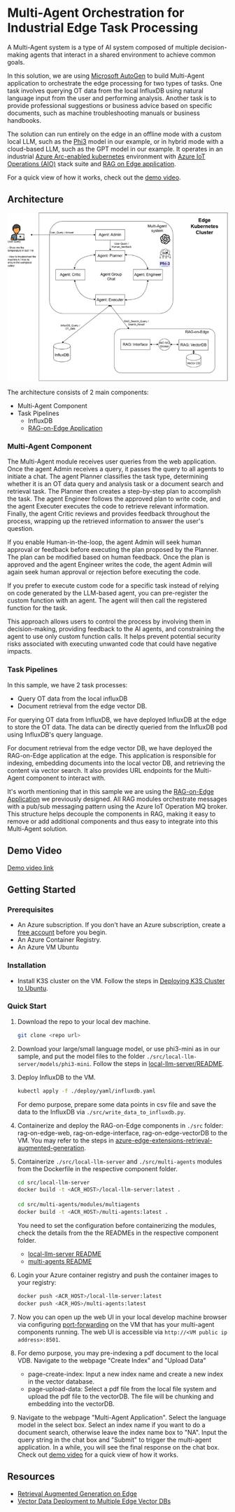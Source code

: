 
# Multi-Agent Orchestration for Industrial Edge Task Processing

A Multi-Agent system is a type of AI system composed of multiple decision-making agents that interact in a shared environment to achieve common goals.

In this solution, we are using [Microsoft AutoGen](https://microsoft.github.io/autogen/) to build Multi-Agent application to orchestrate the edge processing for two types of tasks. One task involves querying OT data from the local InfluxDB using natural language input from the user and performing analysis. Another task is to provide professional suggestions or business advice based on specific documents, such as machine troubleshooting manuals or business handbooks.

The solution can run entirely on the edge in an offline mode with a custom local LLM, such as the [Phi3](https://azure.microsoft.com/en-us/blog/introducing-phi-3-redefining-whats-possible-with-slms/) model in our example, or in hybrid mode with a cloud-based LLM, such as the GPT model in our example. It operates in an industrial [Azure Arc-enabled kubernetes](https://learn.microsoft.com/en-us/azure/azure-arc/kubernetes/overview) environment with [Azure IoT Operations (AIO)](https://azure.microsoft.com/en-us/products/iot-operations) stack suite and [RAG on Edge application](https://github.com/Azure-Samples/azure-edge-extensions-retrieval-augmented-generation).

For a quick view of how it works, check out the [demo video](#demo-video).

## Architecture

![architecture](./images/multi-agent-architecture.png)

The architecture consists of 2 main components:

- Multi-Agent Component
- Task Pipelines
  - InfluxDB
  - [RAG-on-Edge Application](https://github.com/Azure-Samples/azure-edge-extensions-retrieval-augmented-generation)

### Multi-Agent Component

The Multi-Agent module receives user queries from the web application. Once the agent Admin receives a query, it passes the query to all agents to initiate a chat. The agent Planner classifies the task type, determining whether it is an OT data query and analysis task or a document search and retrieval task. The Planner then creates a step-by-step plan to accomplish the task. The agent Engineer follows the approved plan to write code, and the agent Executer executes the code to retrieve relevant information. Finally, the agent Critic reviews and provides feedback throughout the process, wrapping up the retrieved information to answer the user's question.

If you enable Human-in-the-loop, the agent Admin will seek human approval or feedback before executing the plan proposed by the Planner. The plan can be modified based on human feedback. Once the plan is approved and the agent Engineer writes the code, the agent Admin will again seek human approval or rejection before executing the code.

If you prefer to execute custom code for a specific task instead of relying on code generated by the LLM-based agent, you can pre-register the custom function with an agent. The agent will then call the registered function for the task.

This approach allows users to control the process by involving them in decision-making, providing feedback to the AI agents, and constraining the agent to use only custom function calls. It helps prevent potential security risks associated with executing unwanted code that could have negative impacts.

### Task Pipelines

In this sample, we have 2 task processes:

- Query OT data from the local influxDB
- Document retrieval from the edge vector DB.

For querying OT data from InfluxDB, we have deployed InfluxDB at the edge to store the OT data. The data can be directly queried from the InfluxDB pod using InfluxDB's query language.

For document retrieval from the edge vector DB, we have deployed the RAG-on-Edge application at the edge. This application is responsible for indexing, embedding  documents into the local vector DB, and retrieving the content via vector search. It also provides URL endpoints for the Multi-Agent component to interact with.

It's worth mentioning that in this sample we are using the [RAG-on-Edge Application](https://github.com/Azure-Samples/azure-edge-extensions-retrieval-augmented-generation) we previously designed. All RAG modules orchestrate messages with a pub/sub messaging pattern using the Azure IoT Operation MQ broker. This structure helps decouple the components in RAG, making it easy to remove or add additional components and thus easy to integrate into this Multi-Agent solution.

## Demo Video

[Demo video link](https://microsoftapc-my.sharepoint.com/:v:/g/personal/chencheng_microsoft_com/Ee0tsXrj_SNJjoHR-mXJ5KEBgsAM8yPmqLFGxllZ2W3Jow?e=RLUD5M&nav=eyJyZWZlcnJhbEluZm8iOnsicmVmZXJyYWxBcHAiOiJTdHJlYW1XZWJBcHAiLCJyZWZlcnJhbFZpZXciOiJTaGFyZURpYWxvZy1MaW5rIiwicmVmZXJyYWxBcHBQbGF0Zm9ybSI6IldlYiIsInJlZmVycmFsTW9kZSI6InZpZXcifX0%3D)

## Getting Started

### Prerequisites

- An Azure subscription. If you don't have an Azure subscription, create a [free account](https://azure.microsoft.com/en-us/free/?WT.mc_id=A261C142F) before you begin.
- An Azure Container Registry.
- An Azure VM Ubuntu

### Installation

- Install K3S cluster on the VM. Follow the steps in [Deploying K3S Cluster to Ubuntu](https://docs.k3s.io/quick-start).

### Quick Start

1. Download the repo to your local dev machine.

      ```bash
      git clone <repo url>
      ```

2. Download your large/small language model, or use phi3-mini as in our sample, and put the model files to the folder `./src/local-llm-server/models/phi3-mini`. Follow the steps in [local-llm-server/README](./src/local-llm-server/README.md).

3. Deploy InfluxDB to the VM.

      ```bash
      kubectl apply -f ./deploy/yaml/influxdb.yaml
      ```

    For demo purpose, prepare some data points in csv file and save the data to the InfluxDB via `./src/write_data_to_influxdb.py`.

4. Containerize and deploy the RAG-on-Edge components in `./src` folder: rag-on-edge-web, rag-on-edge-interface, rag-on-edge-vectorDB to the VM. You may refer to the steps in [azure-edge-extensions-retrieval-augmented-generation](https://github.com/Azure-Samples/azure-edge-extensions-retrieval-augmented-generation).

5. Containerize `./src/local-llm-server` and `./src/multi-agents` modules from the Dockerfile in the respective component folder.

    ```bash
    cd src/local-llm-server
    docker build -t <ACR_HOST>/local-llm-server:latest .
    
    cd src/multi-agents/modules/multiagents
    docker build -t <ACR_HOST>/multi-agents:latest .
    ```

    You need to set the configuration before containerizing the modules, check the details from the the READMEs in the respective component folder.

    - [local-llm-server README](./src/local-llm-server/README.md)
    - [multi-agents README](./src/multi-agents/README.md)

6. Login your Azure container registry and push the container images to your registry:

    ```bash
    docker push <ACR_HOST>/local-llm-server:latest
    docker push <ACR_HOS>/multi-agents:latest
    ```

7. Now you can open up the web UI in your local develop machine browser via configuring [port-forwarding](https://kubernetes.io/docs/tasks/access-application-cluster/port-forward-access-application-cluster/#forward-a-local-port-to-a-port-on-the-pod) on the VM that has your multi-agent components running. The web UI is accessible via `http://<VM public ip address>:8501`.

8. For demo purpose, you may pre-indexing a pdf document to the local VDB. Navigate to the webpage "Create Index" and "Upload Data"
    - page-create-index: Input a new index name and create a new index in the vector database.
    - page-upload-data: Select a pdf file from the local file system and upload the pdf file to the vectorDB. The file will be chunking and embedding into the vectorDB.

9. Navigate to the webpage "Multi-Agent Application". Select the language model in the select box. Select an index name if you want to do a document search, otherwise leave the index name box to "NA". Input the query string in the chat box and "Submit" to trigger the multi-agent application. In a while, you will see the final response on the chat box. Check out [demo video](#demo-video) for a quick view of how it works.

## Resources

- [Retrieval Augmented Generation on Edge](https://github.com/Azure-Samples/azure-edge-extensions-retrieval-augmented-generation)
- [Vector Data Deployment to Multiple Edge Vector DBs](https://github.com/Azure-Samples/azure-edge-extensions-vector-data-deployment)
